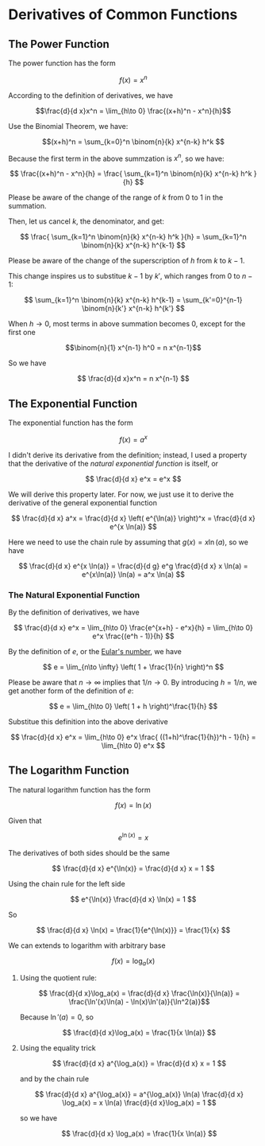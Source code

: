 # Derivatives of Common Functions

## The Power Function

The power function has the form 

$$f(x) = x^n$$

According to the definition of derivatives, we have

$$\frac{d}{d x}x^n = \lim_{h\to 0} \frac{(x+h)^n - x^n}{h}$$

Use the Binomial Theorem, we have:

$$(x+h)^n = \sum_{k=0}^n \binom{n}{k} x^{n-k} h^k $$

Because the first term in the above summzation is $x^n$, so we have:

$$ \frac{(x+h)^n - x^n}{h} = \frac{ \sum_{k=1}^n \binom{n}{k} x^{n-k} h^k }{h} $$

Please be aware of the change of the range of $k$ from $0$ to $1$ in the summation.

Then, let us cancel $k$, the denominator, and get:

$$ \frac{ \sum_{k=1}^n \binom{n}{k} x^{n-k} h^k }{h} = \sum_{k=1}^n \binom{n}{k} x^{n-k} h^{k-1} $$

Please be aware of the change of the superscription of $h$ from $k$ to $k-1$.

This change inspires us to substitue $k-1$ by $k'$, which ranges from $0$ to $n-1$:

$$ \sum_{k=1}^n \binom{n}{k} x^{n-k} h^{k-1} = \sum_{k'=0}^{n-1} \binom{n}{k'} x^{n-k} h^{k'} $$

When $h\to 0$, most terms in above summation becomes $0$, except for the first one

$$\binom{n}{1} x^{n-1} h^0 = n x^{n-1}$$

So we have 

$$ \frac{d}{d x}x^n = n x^{n-1} $$

## The Exponential Function

The exponential function has the form

$$ f(x) = a^x $$

I didn't derive its derivative from the definition; instead, I used a property that the derivative of the *natural exponential function* is itself, or

$$ \frac{d}{d x} e^x = e^x $$

We will derive this property later.  For now, we just use it to derive the derivative of the general exponential function

$$ \frac{d}{d x} a^x = \frac{d}{d x} \left( e^{\ln(a)} \right)^x = \frac{d}{d x} e^{x \ln(a)} $$

Here we need to use the chain rule by assuming that $g(x)=x \ln(a)$, so we have

$$ \frac{d}{d x} e^{x \ln(a)} = \frac{d}{d g} e^g \frac{d}{d x} x \ln(a) = e^{x\ln(a)} \ln(a) = a^x \ln(a) $$

### The Natural Exponential Function

By the definition of derivatives, we have

$$ \frac{d}{d x} e^x = \lim_{h\to 0} \frac{e^{x+h} - e^x}{h} = \lim_{h\to 0} e^x \frac{(e^h - 1)}{h} $$

By the definition of $e$, or the [Eular's number](https://en.wikipedia.org/wiki/E_(mathematical_constant)), we have

$$ e = \lim_{n\to \infty} \left( 1 + \frac{1}{n} \right)^n $$

Please be aware that $n\to \infty$ implies that $1/n \to 0$.  By introducing $h=1/n$, we get another form of the definition of $e$:

$$ e = \lim_{h\to 0} \left( 1 + h \right)^\frac{1}{h} $$

Substitue this definition into the above derivative

$$ \frac{d}{d x} e^x = \lim_{h\to 0} e^x  \frac{ ((1+h)^\frac{1}{h})^h - 1}{h} = \lim_{h\to 0} e^x $$

## The Logarithm Function

The natural logarithm function has the form

$$f(x)=\ln(x)$$

Given that

$$ e^{\ln(x)} = x $$

The derivatives of both sides should be the same

$$ \frac{d}{d x} e^{\ln(x)} = \frac{d}{d x} x = 1 $$

Using the chain rule for the left side

$$ e^{\ln(x)} \frac{d}{d x} \ln(x) = 1 $$

So 

$$ \frac{d}{d x} \ln(x) = \frac{1}{e^{\ln(x)}} = \frac{1}{x} $$

We can extends to logarithm with arbitrary base

$$ f(x) = \log_a(x) $$

1. Using the quotient rule:

   $$ \frac{d}{d x}\log_a(x) = \frac{d}{d x} \frac{\ln(x)}{\ln(a)} = \frac{\ln'(x)\ln(a) - \ln(x)\ln'(a)}{\ln^2(a)}$$
   
   Because $\ln'(a)=0$, so 
   
   $$ \frac{d}{d x}\log_a(x) = \frac{1}{x \ln(a)} $$
   
1. Using the equality trick

   $$ \frac{d}{d x} a^{\log_a(x)} = \frac{d}{d x} x = 1 $$  
   
   and by the chain rule
   
   $$ \frac{d}{d x} a^{\log_a(x)} = a^{\log_a(x)} \ln(a) \frac{d}{d x} \log_a(x) = x \ln(a) \frac{d}{d x}\log_a(x) = 1 $$
   
   so we have
   
   $$ \frac{d}{d x} \log_a(x) = \frac{1}{x \ln(a)} $$
   